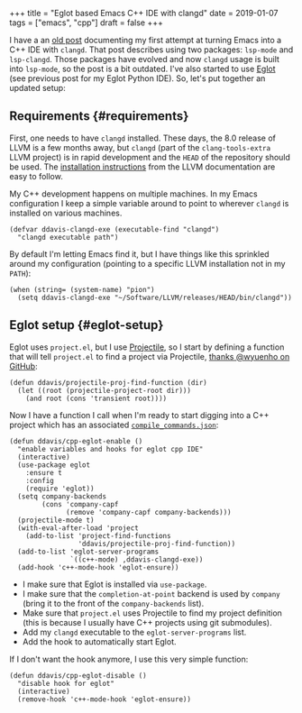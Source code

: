 +++
title = "Eglot based Emacs C++ IDE with clangd"
date = 2019-01-07
tags = ["emacs", "cpp"]
draft = false
+++

I have a an [old post](https://ddavis.fyi/posts/2018-07-07-emacs-cpp-ide/) documenting my first attempt at turning Emacs
into a C++ IDE with `clangd`. That post describes using two
packages: `lsp-mode` and `lsp-clangd`. Those packages have evolved
and now `clangd` usage is built into `lsp-mode`, so the post is a
bit outdated. I've also started to use [Eglot](https://github.com/joaotavora/eglot) (see previous post for
my Eglot Python IDE). So, let's put together an updated setup:


## Requirements {#requirements}

First, one needs to have `clangd` installed. These days, the 8.0
release of LLVM is a few months away, but `clangd` (part of the
`clang-tools-extra` LLVM project) is in rapid development and the
`HEAD` of the repository should be used. The [installation
instructions](https://llvm.org/docs/GettingStarted.html#for-developers-to-work-with-a-git-monorepo) from the LLVM documentation are easy to follow.

My C++ development happens on multiple machines. In my Emacs
configuration I keep a simple variable around to point to wherever
`clangd` is installed on various machines.

```emacs-lisp
(defvar ddavis-clangd-exe (executable-find "clangd")
  "clangd executable path")
```

By default I'm letting Emacs find it, but I have things like this
sprinkled around my configuration (pointing to a specific LLVM
installation not in my `PATH`):

```emacs-lisp
(when (string= (system-name) "pion")
  (setq ddavis-clangd-exe "~/Software/LLVM/releases/HEAD/bin/clangd"))
```


## Eglot setup {#eglot-setup}

Eglot uses `project.el`, but I use [Projectile](https://github.com/bbatsov/projectile), so I start by
defining a function that will tell `project.el` to find a project
via Projectile, [thanks @wyuenho on GitHub](https://github.com/joaotavora/eglot/issues/129#issuecomment-444130367):

```emacs-lisp
(defun ddavis/projectile-proj-find-function (dir)
  (let ((root (projectile-project-root dir)))
    (and root (cons 'transient root))))
```

Now I have a function I call when I'm ready to start digging into a
C++ project which has an associated [`compile_commands.json`](https://clang.llvm.org/docs/JSONCompilationDatabase.html):

```emacs-lisp
(defun ddavis/cpp-eglot-enable ()
  "enable variables and hooks for eglot cpp IDE"
  (interactive)
  (use-package eglot
    :ensure t
    :config
    (require 'eglot))
  (setq company-backends
        (cons 'company-capf
              (remove 'company-capf company-backends)))
  (projectile-mode t)
  (with-eval-after-load 'project
    (add-to-list 'project-find-functions
                 'ddavis/projectile-proj-find-function))
  (add-to-list 'eglot-server-programs
               `((c++-mode) ,ddavis-clangd-exe))
  (add-hook 'c++-mode-hook 'eglot-ensure))
```

-   I make sure that Eglot is installed via `use-package`.
-   I make sure that the `completion-at-point` backend is used by
    `company` (bring it to the front of the `company-backends` list).
-   Make sure that `project.el` uses Projectile to find my project
    definition (this is because I usually have C++ projects using git
    submodules).
-   Add my `clangd` executable to the `eglot-server-programs` list.
-   Add the hook to automatically start Eglot.

If I don't want the hook anymore, I use this very simple function:

```emacs-lisp
(defun ddavis/cpp-eglot-disable ()
  "disable hook for eglot"
  (interactive)
  (remove-hook 'c++-mode-hook 'eglot-ensure))
```
